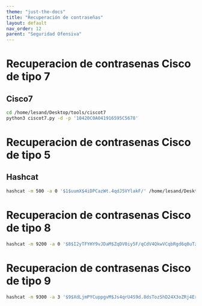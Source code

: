 ```yaml
---
theme: "just-the-docs"
title: "Recuperación de contraseñas"
layout: default
nav_order: 12
parent: "Seguridad Ofensiva"
---
```

# Recuperacion de contrasenas Cisco de tipo 7
## Cisco7
```bash
cd /home/lesand/Desktop/tools/ciscot7
python3 ciscot7.py -d -p '10420C0A041916595C5678'
```
# Recuperacion de contrasenas Cisco de tipo 5
## Hashcat
```bash
hashcat -m 500 -a 0 '$1$uumX$4iDPCazWt.4qdJ5VYlakF/' /home/lesand/Desktop/tools/diccionarios/diccionario.txt
```
# Recuperacion de contrasenas Cisco de tipo 8
```bash
hashcat -m 9200 -a 0 '$8$I2yTFYHY9vJDaM$ZqDV0iy5F/qCdV4QkwVCqbRgd6q8uTzmAoHfOBC2Zgk' /home/lesand/Desktop/tools/diccionarios/diccionario.txt
```
# Recuperacion de contrasenas Cisco de tipo 9
```bash
hashcat -m 9300 -a 3 '$9$XdLjmPYCuppgvM$Js4qrU4S9d.8dsTozShD24X3oZRj4Er/0AZPIspHp9I' 'lesand?d?d?d?d'
```
